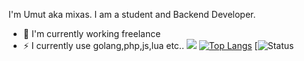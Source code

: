 I'm Umut aka mixas. I am a student and Backend Developer.


- 🔭 I'm currently working freelance
- ⚡ I currently use golang,php,js,lua etc..
![](https://komarev.com/ghpvc/?username=mixass)
[![Top Langs](https://github-readme-stats.vercel.app/api/top-langs/?username=mixass&layout=compact&langs_count=10&theme=radical)](https://github.com/anuraghazra/github-readme-stats)
[![Status](https://github-readme-stats.vercel.app/api?username=mixass&show_icons=true&theme=radical)

